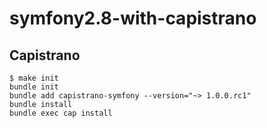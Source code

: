 symfony2.8-with-capistrano
==========================

## Capistrano

    $ make init
    bundle init
    bundle add capistrano-symfony --version="~> 1.0.0.rc1"
    bundle install
    bundle exec cap install

